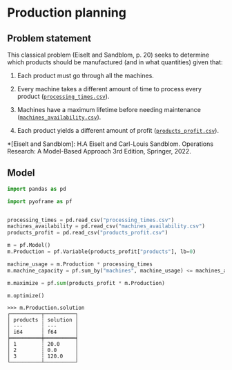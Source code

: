 # Production planning

## Problem statement



This classical problem (Eiselt and Sandblom, p. 20) seeks to determine which products should be manufactured (and in what quantities) given that:

1. Each product must go through all the machines.

2. Every machine takes a different amount of time to process every product ([`processing_times.csv`](https://github.com/Bravos-Power/pyoframe/blob/main/tests/examples/production_planning/input_data/processing_times.csv)).

3. Machines have a maximum lifetime before needing maintenance ([`machines_availability.csv`](https://github.com/Bravos-Power/pyoframe/blob/main/tests/examples/production_planning/input_data/machines_availability.csv)).

4. Each product yields a different amount of profit ([`products_profit.csv`](https://github.com/Bravos-Power/pyoframe/blob/main/tests/examples/production_planning/input_data/products_profit.csv)).

*[Eiselt and Sandblom]: H.A Eiselt and Carl-Louis Sandblom. Operations Research: A Model-Based Approach 3rd Edition, Springer, 2022.

## Model

<!-- invisible-code-block: python
import os

os.chdir(os.path.join(os.getcwd(), "tests/examples/production_planning/input_data"))
-->

```python
import pandas as pd

import pyoframe as pf


processing_times = pd.read_csv("processing_times.csv")
machines_availability = pd.read_csv("machines_availability.csv")
products_profit = pd.read_csv("products_profit.csv")

m = pf.Model()
m.Production = pf.Variable(products_profit["products"], lb=0)

machine_usage = m.Production * processing_times
m.machine_capacity = pf.sum_by("machines", machine_usage) <= machines_availability

m.maximize = pf.sum(products_profit * m.Production)

m.optimize()
```

```pycon
>>> m.Production.solution
┌──────────┬──────────┐
│ products ┆ solution │
│ ---      ┆ ---      │
│ i64      ┆ f64      │
╞══════════╪══════════╡
│ 1        ┆ 20.0     │
│ 2        ┆ 0.0      │
│ 3        ┆ 120.0    │
└──────────┴──────────┘

```